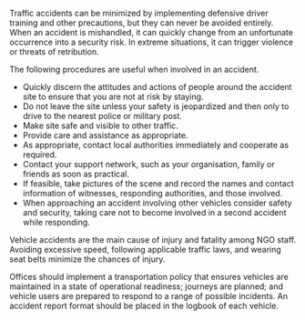 [Title]: # (Accidents)
[Order]: # (5)

Traffic accidents can be minimized by implementing defensive driver training and other precautions, but they can never be avoided entirely. When an accident is mishandled, it can quickly change from an unfortunate occurrence into a security risk. In extreme situations, it can trigger violence or threats of retribution.

The following procedures are useful when involved in an accident.

*   Quickly discern the attitudes and actions of people around the accident site to ensure that you are not at risk by staying.
*   Do not leave the site unless your safety is jeopardized and then only to drive to the nearest police or military post.
*   Make site safe and visible to other traffic.
*   Provide care and assistance as appropriate.
*   As appropriate, contact local authorities immediately and cooperate as required.
*   Contact your support network, such as your organisation, family or friends as soon as practical.
*   If feasible, take pictures of the scene and record the names and contact information of witnesses, responding authorities, and those involved.
*   When approaching an accident involving other vehicles consider safety and security, taking care not to become involved in a second accident while responding.

Vehicle accidents are the main cause of injury and fatality among NGO staff. Avoiding excessive speed, following applicable traffic laws, and wearing seat belts minimize the chances of injury.

Offices should implement a transportation policy that ensures vehicles are maintained in a state of operational readiness; journeys are planned; and vehicle users are prepared to respond to a range of possible incidents. An accident report format should be placed in the logbook of each vehicle.
